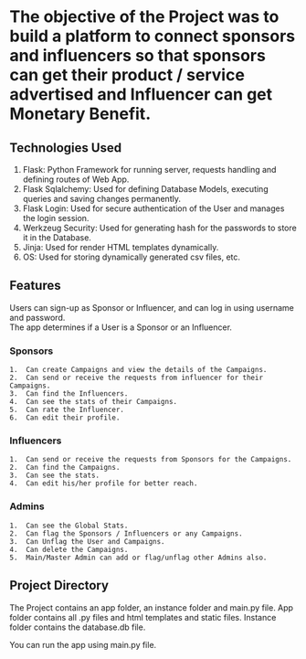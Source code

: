 # The objective of the Project was to build a platform to connect sponsors and influencers so that sponsors can get their product / service advertised and Influencer can get Monetary Benefit.


## Technologies Used
  1.  Flask: Python Framework for running server, requests handling and defining routes of Web App.    
  2.  Flask Sqlalchemy: Used for defining Database Models, executing queries and saving changes permanently.    
  3.  Flask Login: Used for secure authentication of the User and manages the login session.    
  4.  Werkzeug Security: Used for generating hash for the passwords to store it in the Database.    
  5.  Jinja: Used for render HTML templates dynamically.    
  6.  OS: Used for storing dynamically generated csv files, etc.


## Features
  Users can sign-up as Sponsor or Influencer, and can log in using username and password.   
  The app determines if a User is a Sponsor or an Influencer.   
     
  ### Sponsors   
    1.  Can create Campaigns and view the details of the Campaigns.   
    2.  Can send or receive the requests from influencer for their Campaigns.   
    3.  Can find the Influencers.   
    4.  Can see the stats of their Campaigns.   
    5.  Can rate the Influencer.   
    6.  Can edit their profile.   
     
  ### Influencers   
    1.  Can send or receive the requests from Sponsors for the Campaigns.   
    2.  Can find the Campaigns.   
    3.  Can see the stats.   
    4.  Can edit his/her profile for better reach.   
     
  ### Admins   
    1.  Can see the Global Stats.   
    2.  Can flag the Sponsors / Influencers or any Campaigns.   
    3.  Can Unflag the User and Campaigns.   
    4.  Can delete the Campaigns.   
    5.  Main/Master Admin can add or flag/unflag other Admins also.


## Project Directory 
  The Project contains an app folder, an instance folder and main.py file.
  App folder contains all .py files and html templates and static files. Instance folder contains the database.db file.
     
  You can run the app using main.py file. 

